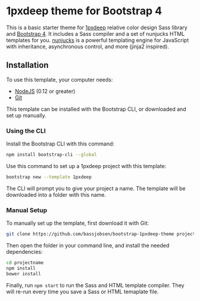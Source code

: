 # 1pxdeep theme for Bootstrap 4

This is a basic starter theme for [1pxdeep](https://github.com/bassjobsen/bootstrap-1pxdeep) relative color design Sass library and [Bootstrap 4](http://v4-alpha.getbootstrap.com/). It includes a Sass compiler and a set of nunjucks HTML templates for you. [nunjucks](https://github.com/mozilla/nunjucks) is a powerful templating engine for JavaScript with inheritance, asynchronous control, and more (jinja2 inspired).

## Installation

To use this template, your computer needs:

- [NodeJS](https://nodejs.org/en/) (0.12 or greater)
- [Git](https://git-scm.com/)

This template can be installed with the Bootstrap CLI, or downloaded and set up manually.

### Using the CLI

Install the Bootstrap CLI with this command:

```bash
npm install bootstrap-cli --global
```

Use this command to set up a 1pxdeep project with this template:

```bash
bootstrap new --template 1pxdeep
```

The CLI will prompt you to give your project a name. The template will be downloaded into a folder with this name.

### Manual Setup

To manually set up the template, first download it with Git:

```bash
git clone https://github.com/bassjobsen/bootstrap-1pxdeep-theme projectname
```

Then open the folder in your command line, and install the needed dependencies:

```bash
cd projectname
npm install
bower install
```

Finally, run `npm start` to run the Sass and HTML template compiler. They will re-run every time you save a Sass or HTML temaplate file.

